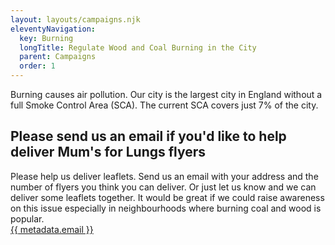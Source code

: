 ```yaml
---
layout: layouts/campaigns.njk
eleventyNavigation:
  key: Burning
  longTitle: Regulate Wood and Coal Burning in the City
  parent: Campaigns
  order: 1
---
```


Burning causes air pollution.  Our city is the largest city in England without a full Smoke Control Area (SCA).  The current SCA covers just 7% of the city.

## Please send us an email if you'd like to help deliver Mum's for Lungs flyers

Please help us deliver leaflets.  Send us an email with your address and the number of flyers you think you can deliver.
Or just let us know and we can deliver some leaflets together.
It would be great if we could raise awareness on this issue especially in neighbourhoods
where burning coal and wood is popular.
<br />
<a href="mailto:{{ metadata.email }}">{{ metadata.email }}</a>



